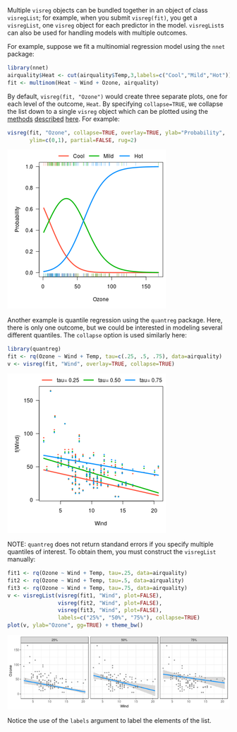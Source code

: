 ---
---



Multiple `visreg` objects can be bundled together in an object of class `visregList`; for example, when you submit `visreg(fit)`, you get a `visregList`, one `visreg` object for each predictor in the model.  `visregList`s can also be used for handling models with multiple outcomes.

For example, suppose we fit a multinomial regression model using the `nnet` package:


```r
library(nnet)
airquality$Heat <- cut(airquality$Temp,3,labels=c("Cool","Mild","Hot"))
fit <- multinom(Heat ~ Wind + Ozone, airquality)
```

By default, `visreg(fit, "Ozone")` would create three separate plots, one for each level of the outcome, `Heat`.  By specifying `collapse=TRUE`, we collapse the list down to a single `visreg` object which can be plotted using the [methods](cross.html) [described](overlay.html) [here](surface.html).  For example:


```r
visreg(fit, "Ozone", collapse=TRUE, overlay=TRUE, ylab="Probability",
       ylim=c(0,1), partial=FALSE, rug=2)
```

![plot of chunk multinom](img/multi-multinom-1.png)

Another example is quantile regression using the `quantreg` package.  Here, there is only one outcome, but we could be interested in modeling several different quantiles.  The `collapse` option is used similarly here:


```r
library(quantreg)
fit <- rq(Ozone ~ Wind + Temp, tau=c(.25, .5, .75), data=airquality)
v <- visreg(fit, "Wind", overlay=TRUE, collapse=TRUE)
```

![plot of chunk quantreg](img/multi-quantreg-1.png)

NOTE: `quantreg` does not return standand errors if you specify multiple quantiles of interest.  To obtain them, you must construct the `visregList` manually:


```r
fit1 <- rq(Ozone ~ Wind + Temp, tau=.25, data=airquality)
fit2 <- rq(Ozone ~ Wind + Temp, tau=.5, data=airquality)
fit3 <- rq(Ozone ~ Wind + Temp, tau=.75, data=airquality)
v <- visregList(visreg(fit1, "Wind", plot=FALSE),
                visreg(fit2, "Wind", plot=FALSE),
                visreg(fit3, "Wind", plot=FALSE),
                labels=c("25%", "50%", "75%"), collapse=TRUE)
plot(v, ylab="Ozone", gg=TRUE) + theme_bw()
```

![plot of chunk quantreg_bands](img/multi-quantreg_bands-1.png)

Notice the use of the `labels` argument to label the elements of the list.
